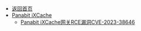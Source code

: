 - [返回首页](/)
- [Panabit iXCache](Panabit%20iXCache/)
  - [Panabit iXCache网关RCE漏洞CVE-2023-38646](Panabit%20iXCache/Panabit%20iXCache网关RCE漏洞CVE-2023-38646.md)

